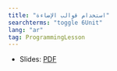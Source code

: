 ```yaml
---
title: "استخدام قوالب الإضاءة"
searchterms: "toggle 6Unit"
lang: "ar"
tag: ProgrammingLesson
---
```

 <ul>
 <li class="ng-binding">Slides:
 <a href="ProgrammingLessons/LightBlocks-Arabic.pdf">PDF</a>
 </li>
 </ul>
